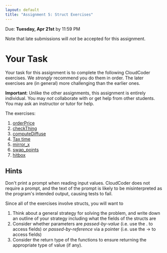 ```yaml
---
layout: default
title: "Assignment 5: Struct Exercises"
---
```


Due: **Tuesday, Apr 21st** by 11:59 PM

<div class="callout">
Note that late submissions will <em>not</em> be accepted for this assignment.
</div>

# Your Task

Your task for this assignment is to complete the following CloudCoder exercises.  We <em>strongly</em> recommend you do them in order.  The later exercises are (in general) more challenging than the earlier ones.

<div class="callout">
<b>Important</b>: Unlike the other assignments, this assignment is entirely individual.  You may <em>not</em> collaborate with or get help from other students.  You may ask an instructor or tutor for help.
</div>

The exercises:

1. [orderPrice](https://cs.ycp.edu/cloudcoder/#exercise?c=27,p=1274) <!-- 23:42 -->
2. [checkThing](https://cs.ycp.edu/cloudcoder/#exercise?c=27,p=1273) <!-- 23:41 -->
3. [computeDiffuse](https://cs.ycp.edu/cloudcoder/#exercise?c=27,p=1272) <!-- 23:40 -->
4. [Tax time](https://cs.ycp.edu/cloudcoder/#exercise?c=27,p=1275) <!-- 23:43 -->
5. [mirror\_x](https://cs.ycp.edu/cloudcoder/#exercise?c=27,p=1276) <!-- 23:44 -->
6. [swap\_points](https://cs.ycp.edu/cloudcoder/#exercise?c=27,p=1277) <!-- 23:45 -->
7. [hitbox](https://cs.ycp.edu/cloudcoder/#exercise?c=27,p=1278)  <!-- 23:46 -->

## Hints

Don't print a prompt when reading input values.  CloudCoder does not require a prompt, and the text of the prompt is likely to be misinterpreted as the program's intended output, causing tests to fail.

Since all of the exercises involve structs, you will want to

1. Think about a general strategy for solving the problem, and write down an outline of your strategy including what the fields of the structs are
2. Consider whether parameters are *passed-by-value* (i.e. use the . to access fields) or *passed-by-reference* via a pointer (i.e. use the -> to access fields)
3. Consider the return type of the functions to ensure returning the appropriate type of value (if any).

<!-- vim:set wrap: -->
<!-- vim:set linebreak: -->
<!-- vim:set nolist: -->
